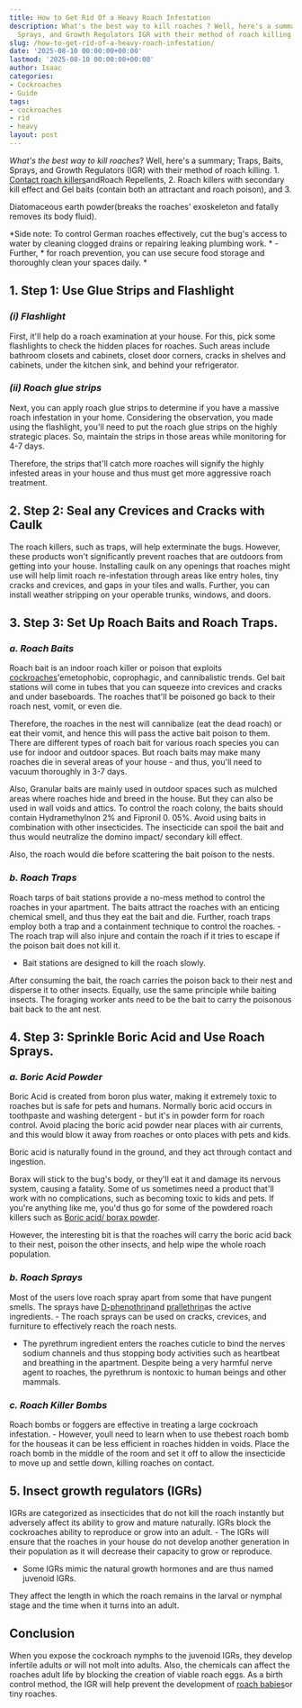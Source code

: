 ```yaml
---
title: How to Get Rid Of a Heavy Roach Infestation
description: What's the best way to kill roaches ? Well, here's a summary Traps, Baits,
  Sprays, and Growth Regulators IGR with their method of roach killing. 1.
slug: /how-to-get-rid-of-a-heavy-roach-infestation/
date: '2025-08-10 00:00:00+00:00'
lastmod: '2025-08-10 00:00:00+00:00'
author: Isaac
categories:
- Cockroaches
- Guide
tags:
- cockroaches
- rid
- heavy
layout: post
---
```

*What's the best way to kill roaches*? Well, here's a summary; Traps, Baits, Sprays, and Growth Regulators (IGR) with their method of roach killing. 1. [Contact roach killers](https://pestpolicy.com/best-roach-killer-for-apartments/)andRoach Repellents, 2. Roach killers with secondary kill effect and Gel baits (contain both an attractant and roach poison), and 3.

Diatomaceous earth powder(breaks the roaches' exoskeleton and fatally removes its body fluid).

*Side note: To control German roaches effectively, cut the bug's access to water by cleaning clogged drains or repairing leaking plumbing work. * - Further, * for roach prevention, you can use secure food storage and thoroughly clean your spaces daily. *

##  **1. Step 1: Use Glue Strips and Flashlight**

###  *(i) Flashlight*

First, it'll help do a roach examination at your house. For this, pick some flashlights to check the hidden places for roaches. Such areas include bathroom closets and cabinets, closet door corners, cracks in shelves and cabinets, under the kitchen sink, and behind your refrigerator.

###  *(ii) Roach glue strips*

Next, you can apply roach glue strips to determine if you have a massive roach infestation in your home. Considering the observation, you made using the flashlight, you'll need to put the roach glue strips on the highly strategic places. So, maintain the strips in those areas while monitoring for 4-7 days.

Therefore, the strips that'll catch more roaches will signify the highly infested areas in your house and thus must get more aggressive roach treatment.

##  **2. Step 2: Seal any Crevices and Cracks with Caulk**

The roach killers, such as traps, will help exterminate the bugs. However, these products won't significantly prevent roaches that are outdoors from getting into your house. Installing caulk on any openings that roaches might use will help limit roach re-infestation through areas like entry holes, tiny cracks and crevices, and gaps in your tiles and walls. Further, you can install weather stripping on your operable trunks, windows, and doors.

##  **3. Step 3: Set Up Roach Baits and Roach Traps.**

###  *a. Roach Baits*

Roach bait is an indoor roach killer or poison that exploits [cockroaches](https://pestpolicy.com/how-to-get-rid-of-cockroaches/)'emetophobic, coprophagic, and cannibalistic trends. Gel bait stations will come in tubes that you can squeeze into crevices and cracks and under baseboards. The roaches that'll be poisoned go back to their roach nest, vomit, or even die.

Therefore, the roaches in the nest will cannibalize (eat the dead roach) or eat their vomit, and hence this will pass the active bait poison to them. There are different types of roach bait for various roach species you can use for indoor and outdoor spaces. But roach baits may make many roaches die in several areas of your house - and thus, you'll need to vacuum thoroughly in 3-7 days.

Also, Granular baits are mainly used in outdoor spaces such as mulched areas where roaches hide and breed in the house. But they can also be used in wall voids and attics. To control the roach colony, the baits should contain Hydramethylnon 2% and Fipronil 0. 05%. Avoid using baits in combination with other insecticides. The insecticide can spoil the bait and thus would neutralize the domino impact/ secondary kill effect.

Also, the roach would die before scattering the bait poison to the nests.

###  *b. Roach Traps*

Roach tarps of bait stations provide a no-mess method to control the roaches in your apartment. The baits attract the roaches with an enticing chemical smell, and thus they eat the bait and die. Further, roach traps employ both a trap and a containment technique to control the roaches. - The roach trap will also injure and contain the roach if it tries to escape if the poison bait does not kill it.

- Bait stations are designed to kill the roach slowly.

After consuming the bait, the roach carries the poison back to their nest and disperse it to other insects. Equally, use the same principle while baiting insects. The foraging worker ants need to be the bait to carry the poisonous bait back to the ant nest.

##  **4. Step 3: Sprinkle Boric Acid and Use Roach Sprays.**

###  *a. Boric Acid Powder*

Boric Acid is created from boron plus water, making it extremely toxic to roaches but is safe for pets and humans. Normally boric acid occurs in toothpaste and washing detergent - but it's in powder form for roach control. Avoid placing the boric acid powder near places with air currents, and this would blow it away from roaches or onto places with pets and kids.

Boric acid is naturally found in the ground, and they act through contact and ingestion.

Borax will stick to the bug's body, or they'll eat it and damage its nervous system, causing a fatality. Some of us sometimes need a product that'll work with no complications, such as becoming toxic to kids and pets. If you're anything like me, you'd thus go for some of the powdered roach killers such as [Boric acid/ borax powder](https://pestpolicy.com/does-boric-acid-kill-roaches/).

However, the interesting bit is that the roaches will carry the boric acid back to their nest, poison the other insects, and help wipe the whole roach population.

###  *b. Roach Sprays*

Most of the users love roach spray apart from some that have pungent smells. The sprays have [D-phenothrin](https://en.wikipedia.org/wiki/Phenothrin)and [prallethrin](https://en.wikipedia.org/wiki/Prallethrin)as the active ingredients. - The roach sprays can be used on cracks, crevices, and furniture to effectively reach the roach nests.

- The pyrethrum ingredient enters the roaches cuticle to bind the nerves sodium channels and thus stopping body activities such as heartbeat and breathing in the apartment. Despite being a very harmful nerve agent to roaches, the pyrethrum is nontoxic to human beings and other mammals.

###  *c. Roach Killer Bombs*

Roach bombs or foggers are effective in treating a large cockroach infestation. - However, youll need to learn when to use thebest roach bomb for the houseas it can be less efficient in roaches hidden in voids. Place the roach bomb in the middle of the room and set it off to allow the insecticide to move up and settle down, killing roaches on contact.

##  **5. Insect growth regulators (IGRs)**

IGRs are categorized as insecticides that do not kill the roach instantly but adversely affect its ability to grow and mature naturally. IGRs block the cockroaches ability to reproduce or grow into an adult. - The IGRs will ensure that the roaches in your house do not develop another generation in their population as it will decrease their capacity to grow or reproduce.

- Some IGRs mimic the natural growth hormones and are thus named juvenoid IGRs.

They affect the length in which the roach remains in the larval or nymphal stage and the time when it turns into an adult.

##  Conclusion

When you expose the cockroach nymphs to the juvenoid IGRs, they develop infertile adults or will not molt into adults. Also, the chemicals can affect the roaches adult life by blocking the creation of viable roach eggs. As a birth control method, the IGR will help prevent the development of [roach babies](https://pestpolicy.com/what-do-baby-roaches-look-like//)or tiny roaches.